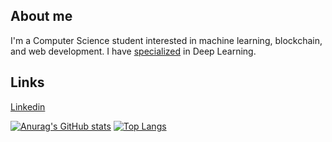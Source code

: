 ## About me
I'm a Computer Science student interested in machine learning, blockchain, and web development. 
I have [specialized](https://coursera.org/verify/specialization/JYBKS8YFFQUG) in Deep Learning.

## Links
[Linkedin](https://www.linkedin.com/in/ghulam-ahmed-7a9744198/)

[![Anurag's GitHub stats](https://github-readme-stats.vercel.app/api?username=gahme&theme=gruvbox&hide=issues&hide_rank=true)](https://github.com/anuraghazra/github-readme-stats)
[![Top Langs](https://github-readme-stats.vercel.app/api/top-langs/?username=gahme&theme=gruvbox&layout=compact)](https://github.com/anuraghazra/github-readme-stats)
